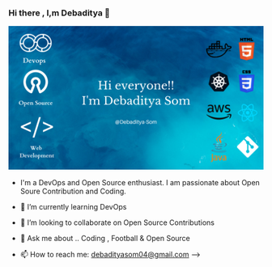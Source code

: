 ### Hi there , I,m Debaditya 👋
![](https://raw.githubusercontent.com/Debaditya-Som/Debaditya-Som/main/Devops.png)

- I'm a DevOps and Open Source enthusiast. I am passionate about Open Soure Contribution and Coding.


- 🌱 I’m currently learning DevOps
- 👯 I’m looking to collaborate on Open Source Contributions
- 💬 Ask me about .. Coding , Football & Open Source 
- 📫 How to reach me: debadityasom04@gmail.com
-->
